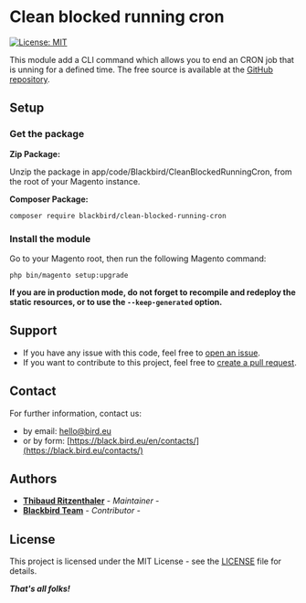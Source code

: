 # Clean blocked running cron

[![License: MIT](https://img.shields.io/github/license/blackbird-agency/magento-2-category-empty-button.svg?style=flat-square)](./LICENSE)

This module add a CLI command which allows you to end an CRON job that is unning for a defined time.
The free source is available at the [GitHub repository](https://github.com/blackbird-agency/magento-2-clean-blocked-running-cron).

## Setup

### Get the package

**Zip Package:**

Unzip the package in app/code/Blackbird/CleanBlockedRunningCron, from the root of your Magento instance.

**Composer Package:**

```
composer require blackbird/clean-blocked-running-cron
```

### Install the module

Go to your Magento root, then run the following Magento command:

```
php bin/magento setup:upgrade
```

**If you are in production mode, do not forget to recompile and redeploy the static resources, or to use the `--keep-generated` option.**

## Support

- If you have any issue with this code, feel free to [open an issue](https://github.com/blackbird-agency/magento-2-clean-blocked-running-cron/issues/new).
- If you want to contribute to this project, feel free to [create a pull request](https://github.com/blackbird-agency/magento-2-clean-blocked-running-cron/compare).

## Contact

For further information, contact us:

- by email: hello@bird.eu
- or by form: [https://black.bird.eu/en/contacts/](https://black.bird.eu/contacts/)

## Authors

- [**Thibaud Ritzenthaler**](https://github.com/thibaud-bird) - *Maintainer* - 
- [**Blackbird Team**](https://github.com/blackbird-agency) - *Contributor* - 

## License

This project is licensed under the MIT License - see the [LICENSE](LICENSE) file for details.

***That's all folks!***

